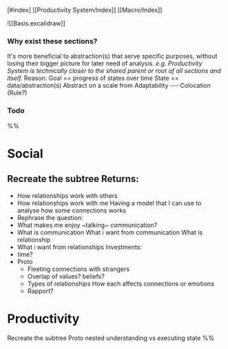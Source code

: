 [#index]
[[Productivity System/Index]]
[[Macro/Index]]

![[Basis.excalidraw]]

### Why exist these sections?
It's more beneficial to abstraction(s) that serve specific purposes, without losing their bigger picture for later need of analysis.
*e.g. Productivity System is technically closer to the shared parent or root of all sections and itself.*
Reason: 
	Goal == progress of states over time
	State == data/abstraction(s)
	Abstract on a scale from Adaptability --- Colocation (Rule?)

### Todo
%%
# Social 
## Recreate the subtree Returns: 
- How relationships work with others 
- How relationships work with me Having a model that I can use to analyse how some connections works 
- Rephrase the question: 
- What makes me enjoy ~talking~ communication? 
- What is communication What i want from communication What is relationship 
- What i want from relationships Investments: 
- time? 
- Proto 
	- Fleeting connections with strangers 
	- Overlap of values? beliefs? 
	- Types of relationships How each affects connections or emotions 
	- Rapport? 
# Productivity 
Recreate the subtree 
Proto 
nested understanding vs executing state
%%
